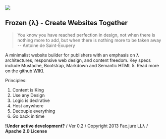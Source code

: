 <img src="https://secure.travis-ci.org/Facjure/frozen-pie.png?branch=master" style="max-width:100%;">

## Frozen &#123;&#955;&#125; - Create Websites Together

> You know you have reached perfection in design, not when there is nothing more to add, but when there is nothing more to be taken away -- Antoine de Saint-Exupery

A minimalist website builder for publishers with an emphasis on &#955; architectures, responsive web design, and content freedom. Key specs include Mustache, Bootstrap, Markdown and Semantic HTML 5. Read more on the github [WIKI](https://github.com/Facjure/frozen-pie/wiki).

Principles:

1. Content is King
2. Use any Design
3. Logic is declrative
4. Host anywhere
5. Decouple everything
6. Go back in time

**!Under active development?** / Ver 0.2 / Copyright 2013 Fac.jure LL&#955; / **Apache 2.0 License**
